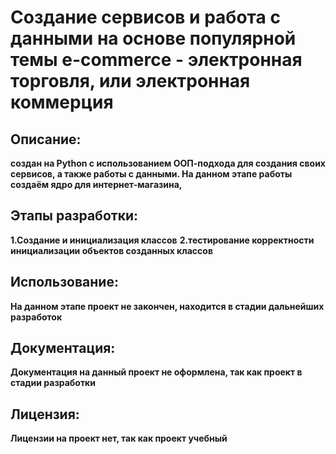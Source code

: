 # **Создание сервисов и работа с данными на основе популярной темы e-commerce - электронная торговля, или электронная коммерция**

## **Описание:**

**создан на Python с использованием ООП-подхода для создания своих сервисов, а также работы с данными.
На данном этапе работы создаём ядро для интернет-магазина,**

## **Этапы разработки:**

**1.Создание и инициализация классов**
**2.тестирование корректности инициализации объектов созданных классов**
## **Использование:**

**На данном этапе проект не закончен, находится в стадии 
дальнейших разработок**

## **Документация:** 

**Документация на данный проект не оформлена, так как проект в стадии разработки**

## **Лицензия:**

**Лицензии на проект нет, так как проект учебный**